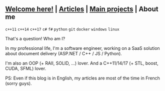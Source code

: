 ## [Welcome here!](index.md) | [Articles](articles.md) | [Main projects](projects.md) | About me
`c++11` `c++14` `c++17` `c#` `f#` `python` `git` `docker` `windows` `linux`


That's a question! Who am I?

In my professional life, I'm a software engineer, working on a SaaS solution about document delivery (ASP.NET / C++ / JS / Python).

I'm also an OOP (+ RAII, SOLID, ...) lover. And a C++11/14/17 (+ STL, boost, CUDA, SFML) lover.

PS: Even if this blog is in English, my articles are most of the time in French (sorry guys).
